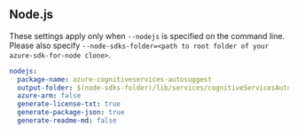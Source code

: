 ## Node.js

These settings apply only when `--nodejs` is specified on the command line.
Please also specify `--node-sdks-folder=<path to root folder of your azure-sdk-for-node clone>`.

``` yaml $(nodejs)
nodejs:
  package-name: azure-cognitiveservices-autosuggest
  output-folder: $(node-sdks-folder)/lib/services/cognitiveServicesAutoSuggest
  azure-arm: false
  generate-license-txt: true
  generate-package-json: true
  generate-readme-md: false
```
